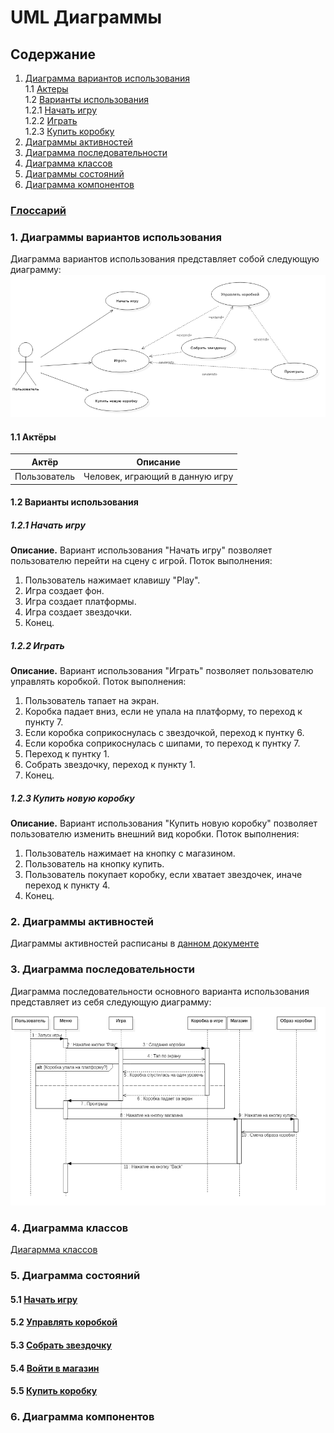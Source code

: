 # UML Диаграммы
## Содержание
  1. [Диаграмма вариантов использования](#1) <br>
  	 1.1 [Актеры](#1.1) <br>
  	 1.2 [Варианты использования](#1.2) <br>
       1.2.1 [Начать игру](#1.2.1) <br>
       1.2.2 [Играть](#1.2.2) <br>
       1.2.3 [Купить коробку](#1.2.3) <br>
  2. [Диаграммы активностей](#2) <br>
  3. [Диаграмма последовательности](#3) <br>
  4. [Диаграмма классов](#4) <br>
  5. [Диаграммы состояний](#5) <br>
  6. [Диаграмма компонентов](#6) <br>

### [Глоссарий](https://github.com/OdareNNbI/Falling-box/blob/master/Docs/UMLDocs/Glossary.md)

### 1. Диаграммы вариантов использования<a name="1"></a>
Диаграмма вариантов использования представляет собой следующую диаграмму: 
![Диаграмма претендентов](https://github.com/OdareNNbI/Falling-box/blob/master/UMLDiagrams/UseCase/UseCaseNew.png)
#### 1.1 Актёры<a name="1.1"></a>
Актёр | Описание
--- | ---
Пользователь|Человек, играющий в данную игру

#### 1.2 Варианты использования<a name="1.2"></a>
##### 1.2.1 Начать игру<a name="1.2.1"></a>
**Описание.** Вариант использования "Начать игру" позволяет пользователю перейти на сцену с игрой.
Поток выполнения:
1. Пользователь нажимает клавишу "Play".
2. Игра создает фон.
3. Игра создает платформы.
4. Игра создает звездочки.
5. Конец.
##### 1.2.2 Играть<a name="1.2.2"></a>
**Описание.** Вариант использования "Играть" позволяет пользователю управлять коробкой.
Поток выполнения:
1. Пользователь тапает на экран.
2. Коробка падает вниз, если не упала на платформу, то переход к пункту 7.
3. Если коробка соприкоснулась с звездочкой, переход к пунтку 6.
4. Если коробка соприкоснулась с шипами, то переход к пунтку 7.
5. Переход к пунтку 1.
6. Собрать звездочку, переход к пункту 1.
7. Конец.
##### 1.2.3 Купить новую коробку<a name="1.2.3"></a>
**Описание.** Вариант использования "Купить новую коробку" позволяет пользователю изменить внешний вид коробки.
Поток выполнения:
1. Пользователь нажимает на кнопку с магазином.
2. Пользователь на кнопку купить.
3. Пользователь покупает коробку, если хватает звездочек, иначе переход к пункту 4.
4. Конец.

### 2. Диаграммы активностей<a name="2"></a>  

Диаграммы активностей расписаны в [данном документе](https://github.com/OdareNNbI/Falling-box/blob/master/Docs/UMLDocs/Activities.md)

### 3. Диаграмма последовательности<a name="3"></a>
Диаграмма последовательности основного варианта использования представляет из себя следующую диаграмму:
![Диаграмма последовательности](https://github.com/OdareNNbI/Falling-box/blob/master/UMLDiagrams/Sequence/SequenceDiagram.png)

### 4. Диаграмма классов<a name="4"></a>
[Диагармма классов](https://github.com/OdareNNbI/Falling-box/blob/master/UMLDiagrams/ClassDiagram/ClassDiagram.png)

### 5. Диаграмма состояний<a name="5"></a>
#### 5.1 [Начать игру](https://github.com/OdareNNbI/Falling-box/blob/master/UMLDiagrams/StateDiagrams/Play.png)
#### 5.2 [Управлять коробкой](https://github.com/OdareNNbI/Falling-box/blob/master/UMLDiagrams/StateDiagrams/Controll.png)
#### 5.3 [Собрать звездочку](https://github.com/OdareNNbI/Falling-box/blob/master/UMLDiagrams/StateDiagrams/CollectStar.png)
#### 5.4 [Войти в магазин](https://github.com/OdareNNbI/Falling-box/blob/master/UMLDiagrams/StateDiagrams/Shop.png)
#### 5.5 [Купить коробку](https://github.com/OdareNNbI/Falling-box/blob/master/UMLDiagrams/StateDiagrams/BuyBox.png)

### 6. Диаграмма компонентов<a name="6"></a>
